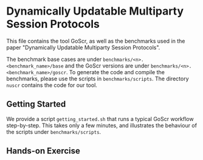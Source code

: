 # Dynamically Updatable Multiparty Session Protocols

This file contains the tool GoScr, as well as the benchmarks used in the paper
"Dynamically Updatable Multiparty Session Protocols". 

The benchmark base cases are under `benchmarks/<n>.<benchmark_name>/base` and
the GoScr versions are under `benchmarks/<n>.<benchmark_name>/goscr`. To
generate the code and compile the benchmarks, please use the scripts in
`benchmarks/scripts`. The directory `nuscr` contains the code for our tool.

## Getting Started

We provide a script `getting_started.sh` that runs a typical GoScr workflow
step-by-step. This takes only a few minutes, and illustrates the behaviour
of the scripts under `benchmarks/scripts`.

## Hands-on Exercise
